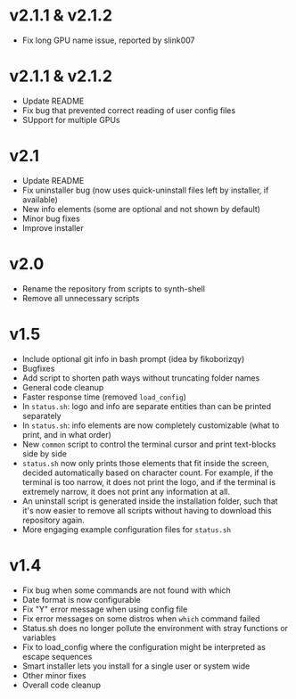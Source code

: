 <!--------------------------------------+-------------------------------------->
#                                v2.1.1 & v2.1.2
<!--------------------------------------+-------------------------------------->

- Fix long GPU name issue, reported by slink007






<!--------------------------------------+-------------------------------------->
#                                v2.1.1 & v2.1.2
<!--------------------------------------+-------------------------------------->

- Update README
- Fix bug that prevented correct reading of user config files
- SUpport for multiple GPUs






<!--------------------------------------+-------------------------------------->
#                                      v2.1
<!--------------------------------------+-------------------------------------->

- Update README
- Fix uninstaller bug (now uses quick-uninstall files left by installer, if available)
- New info elements (some are optional and not shown by default)
- Minor bug fixes
- Improve installer






<!--------------------------------------+-------------------------------------->
#                                      v2.0
<!--------------------------------------+-------------------------------------->

- Rename the repository from scripts to synth-shell
- Remove all unnecessary scripts






<!--------------------------------------+-------------------------------------->
#                                      v1.5
<!--------------------------------------+-------------------------------------->

- Include optional git info in bash prompt (idea by fikoborizqy)
- Bugfixes
- Add script to shorten path ways without truncating folder names
- General code cleanup
- Faster response time (removed `load_config`)
- In `status.sh`: logo and info are separate entities than can be printed separately
- In `status.sh`: info elements are now completely customizable (what to print, and in what order)
- New `common` script to control the terminal cursor and print text-blocks side by side
- `status.sh` now only prints those elements that fit inside the screen, decided automatically based on character count. For example, if the terminal is too narrow, it does not print the logo, and if the terminal is extremely narrow, it does not print any information at all.
- An uninstall script is generated inside the installation folder, such that it's now easier to remove all scripts without having to download this repository again.
- More engaging example configuration files for `status.sh`






<!--------------------------------------+-------------------------------------->
#                                      v1.4
<!--------------------------------------+-------------------------------------->

- Fix bug when some commands are not found with which
- Date format is now configurable
- Fix "Y" error message when using config file
- Fix error messages on some distros when `which` command failed
- Status.sh does no longer pollute the environment with stray functions or variables
- Fix to load_config where the configuration might be interpreted as escape sequences
- Smart installer lets you install for a single user or system wide
- Other minor fixes
- Overall code cleanup





